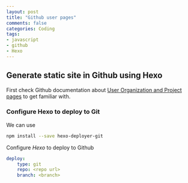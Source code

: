 ```yaml
---
layout: post
title: "Github user pages"
comments: false
categories: Coding
tags:
- javascript
- github
- Hexo
---
```


## Generate static site in Github using Hexo
First check Github documentation about [User Organization and Project pages](https://help.github.com/articles/user-organization-and-project-pages/) to get familiar with.

### Configure Hexo to deploy to Git

We can use
```sh
npm install --save hexo-deployer-git
```

Configure *Hexo* to deploy to Github
```yml
deploy:
    type: git
    repo: <repo url>
    branch: <branch>
```

<!---
*References*
+ [How To Build A Blog With Hexo On Github Page](https://commitlogs.com/2016/09/03/how-to-build-blog-with-hexo/)
--->
